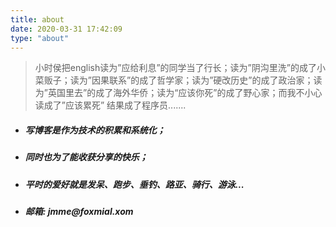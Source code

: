 ```yaml
---
title: about
date: 2020-03-31 17:42:09
type: "about"
---
```


>小时侯把english读为”应给利息”的同学当了行长；读为”阴沟里洗”的成了小菜贩子；读为”因果联系”的成了哲学家；读为”硬改历史”的成了政治家；读为”英国里去”的成了海外华侨；读为“应该你死”的成了野心家；而我不小心读成了”应该累死” 结果成了程序员.......

- ##### 写博客是作为技术的积累和系统化；
- ##### 同时也为了能收获分享的快乐；
- ##### 平时的爱好就是发呆、跑步、垂钓、路亚、骑行、游泳...
- ##### 邮箱: jmme\@foxmial.xom

